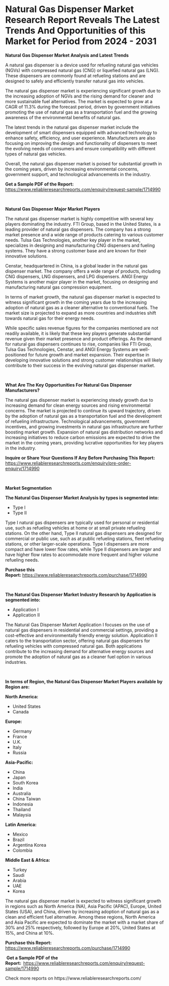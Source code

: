 <p><h1>Natural Gas Dispenser Market Research Report Reveals The Latest Trends And Opportunities of this Market for Period from 2024 - 2031</h1></p><p><strong>Natural Gas Dispenser Market Analysis and Latest Trends</strong></p>
<p><p>A natural gas dispenser is a device used for refueling natural gas vehicles (NGVs) with compressed natural gas (CNG) or liquefied natural gas (LNG). These dispensers are commonly found at refueling stations and are designed to safely and efficiently transfer natural gas into vehicles.</p><p>The natural gas dispenser market is experiencing significant growth due to the increasing adoption of NGVs and the rising demand for cleaner and more sustainable fuel alternatives. The market is expected to grow at a CAGR of 11.3% during the forecast period, driven by government initiatives promoting the use of natural gas as a transportation fuel and the growing awareness of the environmental benefits of natural gas.</p><p>The latest trends in the natural gas dispenser market include the development of smart dispensers equipped with advanced technology to enhance safety, efficiency, and user experience. Manufacturers are also focusing on improving the design and functionality of dispensers to meet the evolving needs of consumers and ensure compatibility with different types of natural gas vehicles.</p><p>Overall, the natural gas dispenser market is poised for substantial growth in the coming years, driven by increasing environmental concerns, government support, and technological advancements in the industry.</p></p>
<p><strong>Get a Sample PDF of the Report:&nbsp;</strong> <a href="https://www.reliableresearchreports.com/enquiry/request-sample/1714990">https://www.reliableresearchreports.com/enquiry/request-sample/1714990</a></p>
<p>&nbsp;</p>
<p><strong>Natural Gas Dispenser Major Market Players</strong></p>
<p><p>The natural gas dispenser market is highly competitive with several key players dominating the industry. FTI Group, based in the United States, is a leading provider of natural gas dispensers. The company has a strong market presence and a wide range of products catering to various customer needs. Tulsa Gas Technologies, another key player in the market, specializes in designing and manufacturing CNG dispensers and fueling systems. They have a strong customer base and are known for their innovative solutions.</p><p>Censtar, headquartered in China, is a global leader in the natural gas dispenser market. The company offers a wide range of products, including CNG dispensers, LNG dispensers, and LPG dispensers. ANGI Energy Systems is another major player in the market, focusing on designing and manufacturing natural gas compression equipment.</p><p>In terms of market growth, the natural gas dispenser market is expected to witness significant growth in the coming years due to the increasing adoption of natural gas as a cleaner alternative to conventional fuels. The market size is projected to expand as more countries and industries shift towards natural gas for their energy needs.</p><p>While specific sales revenue figures for the companies mentioned are not readily available, it is likely that these key players generate substantial revenue given their market presence and product offerings. As the demand for natural gas dispensers continues to rise, companies like FTI Group, Tulsa Gas Technologies, Censtar, and ANGI Energy Systems are well-positioned for future growth and market expansion. Their expertise in developing innovative solutions and strong customer relationships will likely contribute to their success in the evolving natural gas dispenser market.</p></p>
<p>&nbsp;</p>
<p><strong>What Are The Key Opportunities For Natural Gas Dispenser Manufacturers?</strong></p>
<p><p>The natural gas dispenser market is experiencing steady growth due to increasing demand for clean energy sources and rising environmental concerns. The market is projected to continue its upward trajectory, driven by the adoption of natural gas as a transportation fuel and the development of refueling infrastructure. Technological advancements, government incentives, and growing investments in natural gas infrastructure are further boosting market growth. Expansion of natural gas distribution networks and increasing initiatives to reduce carbon emissions are expected to drive the market in the coming years, providing lucrative opportunities for key players in the industry.</p></p>
<p><strong>Inquire or Share Your Questions If Any Before Purchasing This Report:</strong> <a href="https://www.reliableresearchreports.com/enquiry/pre-order-enquiry/1714990">https://www.reliableresearchreports.com/enquiry/pre-order-enquiry/1714990</a></p>
<p>&nbsp;</p>
<p><strong>Market Segmentation</strong></p>
<p><strong>The Natural Gas Dispenser Market Analysis by types is segmented into:</strong></p>
<p><ul><li>Type I</li><li>Type II</li></ul></p>
<p><p>Type I natural gas dispensers are typically used for personal or residential use, such as refueling vehicles at home or at small private refueling stations. On the other hand, Type II natural gas dispensers are designed for commercial or public use, such as at public refueling stations, fleet refueling stations, or other larger-scale operations. Type I dispensers are more compact and have lower flow rates, while Type II dispensers are larger and have higher flow rates to accommodate more frequent and higher volume refueling needs.</p></p>
<p><strong>Purchase this Report:&nbsp;</strong><a href="https://www.reliableresearchreports.com/purchase/1714990">https://www.reliableresearchreports.com/purchase/1714990</a></p>
<p>&nbsp;</p>
<p><strong>The Natural Gas Dispenser Market Industry Research by Application is segmented into:</strong></p>
<p><ul><li>Application I</li><li>Application II</li></ul></p>
<p><p>The Natural Gas Dispenser Market Application I focuses on the use of natural gas dispensers in residential and commercial settings, providing a cost-effective and environmentally friendly energy solution. Application II caters to the transportation sector, offering natural gas dispensers for refueling vehicles with compressed natural gas. Both applications contribute to the increasing demand for alternative energy sources and promote the adoption of natural gas as a cleaner fuel option in various industries.</p></p>
<p>&nbsp;</p>
<p><strong>In terms of Region, the Natural Gas Dispenser Market Players available by Region are:</strong></p>
<p>
    <p> <strong> North America: </strong>
        <ul>
            <li>United States</li>
            <li>Canada</li>
        </ul>
        </p> 
    <p> <strong> Europe: </strong>
        <ul>
            <li>Germany</li>
            <li>France</li>
            <li>U.K.</li>
            <li>Italy</li>
            <li>Russia</li>
        </ul>
        </p> 
    <p> <strong> Asia-Pacific: </strong>
        <ul>
            <li>China</li>
            <li>Japan</li>
            <li>South Korea</li>
            <li>India</li>
            <li>Australia</li>
            <li>China Taiwan</li>
            <li>Indonesia</li>
            <li>Thailand</li>
            <li>Malaysia</li>
        </ul>
        </p> 
    <p> <strong> Latin America: </strong>
        <ul>
            <li>Mexico</li>
            <li>Brazil</li>
            <li>Argentina Korea</li>
            <li>Colombia</li>
        </ul>
        </p> 
    <p> <strong> Middle East & Africa: </strong>
        <ul>
            <li>Turkey</li>
            <li>Saudi</li>
            <li>Arabia</li>
            <li>UAE</li>
            <li>Korea</li>
        </ul>
    </p>
    </p>
<p><p>The natural gas dispenser market is expected to witness significant growth in regions such as North America (NA), Asia Pacific (APAC), Europe, United States (USA), and China, driven by increasing adoption of natural gas as a clean and efficient fuel alternative. Among these regions, North America and Asia Pacific are expected to dominate the market with a market share of 30% and 25% respectively, followed by Europe at 20%, United States at 15%, and China at 10%.</p></p>
<p><strong>Purchase this Report: </strong><a href="https://www.reliableresearchreports.com/purchase/1714990">https://www.reliableresearchreports.com/purchase/1714990</a></p>
<p>&nbsp;<strong>Get a Sample PDF of the Report:&nbsp;&nbsp;</strong><a href="https://www.reliableresearchreports.com/enquiry/request-sample/1714990">https://www.reliableresearchreports.com/enquiry/request-sample/1714990</a></p>
<p><strong></strong></p>
<p>Check more reports on https://www.reliableresearchreports.com/</p>
